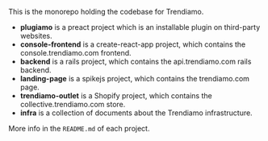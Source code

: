 This is the monorepo holding the codebase for Trendiamo.

- **plugiamo** is a preact project which is an installable plugin on third-party websites.
- **console-frontend** is a create-react-app project, which contains the console.trendiamo.com frontend.
- **backend** is a rails project, which contains the api.trendiamo.com rails backend.
- **landing-page** is a spikejs project, which contains the trendiamo.com page.
- **trendiamo-outlet** is a Shopify project, which contains the collective.trendiamo.com store.
- **infra** is a collection of documents about the Trendiamo infrastructure.

More info in the `README.md` of each project.
